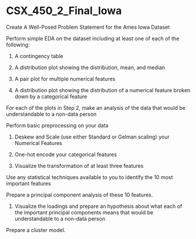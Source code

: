 # CSX_450_2_Final_Iowa

Create A Well-Posed Problem Statement for the Ames Iowa Dataset

Perform simple EDA on the dataset including at least one of each of the following:

 1.  A contingency table

 2.  A distribution plot showing the distribution, mean, and median

 3.  A pair plot for multiple numerical features

 4.  A distribution plot showing the distribution of a numerical feature broken down by a categorical feature

For each of the plots in Step 2, make an analysis of the data that would be understandable to a non-data person

Perform basic preprocessing on your data

  1. Deskew and Scale (use either Standard or Gelman scaling) your Numerical Features

  2. One-hot encode your categorical features

  3. Visualize the transformation of at least three features
  
Use any statistical techniques available to you to identify the 10 most important features

Prepare a principal component analysis of these 10 features. 

  1. Visualize the loadings and prepare an hypothesis about what each of the important principal components means that would be understandable to a non-data person
  
Prepare a cluster model.
